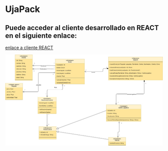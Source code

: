 # UjaPack
## Puede acceder al cliente desarrollado en REACT en el siguiente enlace:
[enlace a cliente REACT](https://github.com/jcme0003/ClienteDae)

![UML UjaPack](https://raw.githubusercontent.com/jcme0003/UjaPack/master/UjaPack.jpg)